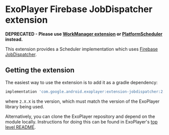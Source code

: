 # ExoPlayer Firebase JobDispatcher extension #

**DEPRECATED - Please use [WorkManager extension][] or [PlatformScheduler][] instead.**

This extension provides a Scheduler implementation which uses [Firebase JobDispatcher][].

[WorkManager extension]: https://github.com/google/ExoPlayer/blob/release-v2/extensions/workmanager/README.md
[PlatformScheduler]: https://github.com/google/ExoPlayer/blob/release-v2/library/core/src/main/java/com/google/android/exoplayer2/scheduler/PlatformScheduler.java
[Firebase JobDispatcher]: https://github.com/firebase/firebase-jobdispatcher-android

## Getting the extension ##

The easiest way to use the extension is to add it as a gradle dependency:

```gradle
implementation 'com.google.android.exoplayer:extension-jobdispatcher:2.X.X'
```

where `2.X.X` is the version, which must match the version of the ExoPlayer
library being used.

Alternatively, you can clone the ExoPlayer repository and depend on the module
locally. Instructions for doing this can be found in ExoPlayer's
[top level README][].

[top level README]: https://github.com/google/ExoPlayer/blob/release-v2/README.md
